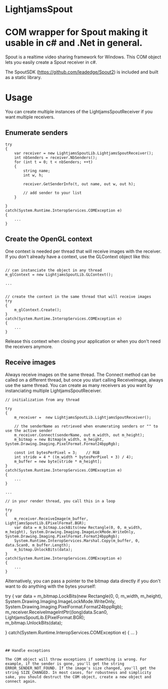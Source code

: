 # LightjamsSpout
# COM wrapper for Spout making it usable in c# and .Net in general.

Spout is a realtime video sharing framework for Windows. This COM object lets you easily create a Spout receiver in c#.

The SpoutSDK (https://github.com/leadedge/Spout2) is included and built as a static library.


# Usage

You can create multiple instances of the LightjamsSpoutReceiver if you want multiple receivers.


## Enumerate senders


```
try
{
    var receiver = new LightjamsSpoutLib.LightjamsSpoutReceiver();
    int nbSenders = receiver.NbSenders();
    for (int t = 0; t < nbSenders; ++t)
    {
        string name;
        int w, h;

        receiver.GetSenderInfo(t, out name, out w, out h);

        // add sender to your list
    }
    
}
catch(System.Runtime.InteropServices.COMException e)
{
	...
}
```

## Create the OpenGL context

One context is needed per thread that will receive images with the receiver. If you don't already have a context, use the GLContext object like this:

```

// can instanciate the object in any thread
m_glContext = new LightjamsSpoutLib.GLContext();

...


// create the context in the same thread that will receive images
try
{    
    m_glContext.Create();    
}
catch(System.Runtime.InteropServices.COMException e)
{
	...
}
```

Release this context when closing your application or when you don't need the receivers anymore.



## Receive images

Always receive images on the same thread. The Connect method can be called on a different thread, but once you start calling ReceiveImage, always use the same thread. You can create as many receivers as you want by instanciating multiple LightjamsSpoutReceiver.

```
// initialization from any thread

try
{
	m_receiver =  new LightjamsSpoutLib.LightjamsSpoutReceiver();

	// the senderName as retrieved when enumerating senders or "" to use the active sender
	m_receiver.Connect(senderName, out m_width, out m_height);
	m_bitmap = new Bitmap(m_width, m_height, System.Drawing.Imaging.PixelFormat.Format24bppRgb);
	
	const int bytesPerPixel = 3;	// RGB
    int stride = 4 * ((m_width * bytesPerPixel + 3) / 4);
    m_buffer = new byte[stride * m_height];	
}
catch(System.Runtime.InteropServices.COMException e)
{
	...
}

...

// in your render thread, you call this in a loop

try
{
	m_receiver.ReceiveImage(m_buffer, LightjamsSpoutLib.EPixelFormat.BGR);
	var data = m_bitmap.LockBits(new Rectangle(0, 0, m_width, m_height), System.Drawing.Imaging.ImageLockMode.WriteOnly, System.Drawing.Imaging.PixelFormat.Format24bppRgb);
	System.Runtime.InteropServices.Marshal.Copy(m_buffer, 0, data.Scan0, m_buffer.Length);
	m_bitmap.UnlockBits(data);
}
catch(System.Runtime.InteropServices.COMException e)
{
	...
}
```

Alternatively, you can pass a pointer to the bitmap data directly if you don't want to do anything with the bytes yourself:

try
{
	var data = m_bitmap.LockBits(new Rectangle(0, 0, m_width, m_height), System.Drawing.Imaging.ImageLockMode.WriteOnly, System.Drawing.Imaging.PixelFormat.Format24bppRgb);
    m_receiver.ReceiveImageIntPtr((long)data.Scan0, LightjamsSpoutLib.EPixelFormat.BGR);                
    m_bitmap.UnlockBits(data);                
                
}
catch(System.Runtime.InteropServices.COMException e)
{
	...
}
```


## Handle exceptions

The COM object will throw exceptions if something is wrong. For example, if the sender is gone, you'll get the string ERROR_SENDER_NOT_FOUND. If the image's size changed, you'll get the string SIZE_CHANGED. In most cases, for robustness and simplicity sake, you should destruct the COM object, create a new object and connect again. 